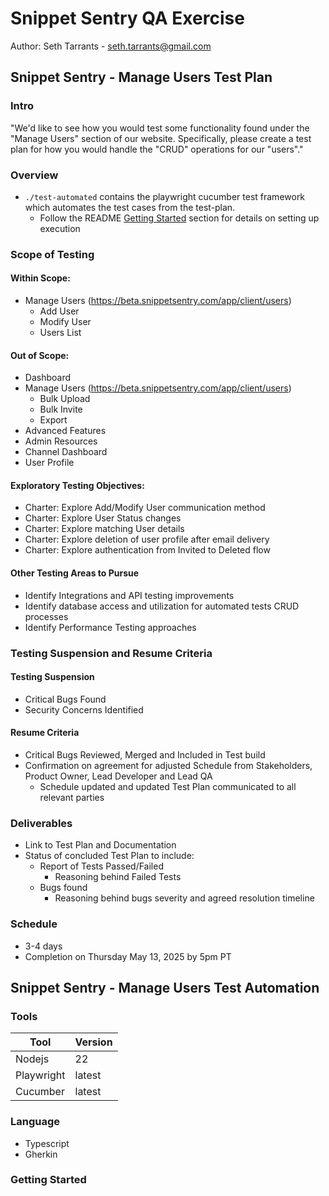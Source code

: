 # Snippet Sentry QA Exercise
Author: Seth Tarrants - seth.tarrants@gmail.com


## Snippet Sentry - Manage Users Test Plan

### Intro
"We'd like to see how you would test some functionality found under the "Manage Users" section of our website. Specifically, please create 
a test plan for how you would handle the "CRUD" operations for our "users"."

### Overview
- `./test-automated` contains the playwright cucumber test framework which automates the test cases from the test-plan.
  - Follow the README [Getting Started](./README.md#getting-started) section for details on setting up execution

### Scope of Testing
#### Within Scope:
- Manage Users (https://beta.snippetsentry.com/app/client/users)
  - Add User
  - Modify User
  - Users List

#### Out of Scope:
- Dashboard
- Manage Users (https://beta.snippetsentry.com/app/client/users)
  - Bulk Upload
  - Bulk Invite
  - Export
- Advanced Features
- Admin Resources
- Channel Dashboard
- User Profile

#### Exploratory Testing Objectives:
- Charter: Explore Add/Modify User communication method
- Charter: Explore User Status changes
- Charter: Explore matching User details
- Charter: Explore deletion of user profile after email delivery
- Charter: Explore authentication from Invited to Deleted flow

#### Other Testing Areas to Pursue
- Identify Integrations and API testing improvements
- Identify database access and utilization for automated tests CRUD processes
- Identify Performance Testing approaches

### Testing Suspension and Resume Criteria
#### Testing Suspension
- Critical Bugs Found
- Security Concerns Identified

#### Resume Criteria
- Critical Bugs Reviewed, Merged and Included in Test build
- Confirmation on agreement for adjusted Schedule from Stakeholders, Product Owner, Lead Developer and Lead QA
  - Schedule updated and updated Test Plan communicated to all relevant parties

### Deliverables
- Link to Test Plan and Documentation
- Status of concluded Test Plan to include:
  - Report of Tests Passed/Failed
    - Reasoning behind Failed Tests
  - Bugs found
    - Reasoning behind bugs severity and agreed resolution timeline

### Schedule
- 3-4 days
- Completion on Thursday May 13, 2025 by 5pm PT

## Snippet Sentry - Manage Users Test Automation

### Tools
| Tool | Version |
| ------------- | ------------- |
| Nodejs | 22 |
| Playwright | latest |
| Cucumber | latest |

### Language
- Typescript
- Gherkin

### Getting Started
